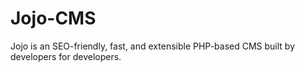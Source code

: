 Jojo-CMS
========

Jojo is an SEO-friendly, fast, and extensible PHP-based CMS built by developers for developers.
